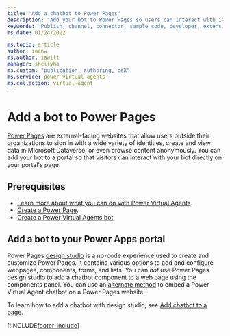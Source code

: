 ```yaml
---
title: "Add a chatbot to Power Pages"
description: "Add your bot to Power Pages so users can interact with it."
keywords: "Publish, channel, connector, sample code, developer, extensibility, PVA"
ms.date: 01/24/2022

ms.topic: article
author: iaanw
ms.author: iawilt
manager: shellyha
ms.custom: "publication, authoring, ceX"
ms.service: power-virtual-agents
ms.collection: virtual-agent
---
```


# Add a bot to Power Pages

[Power Pages](/power-pages/) are external-facing websites that allow users outside their organizations to sign in with a wide variety of identities, create and view data in Microsoft Dataverse, or even browse content anonymously. You can add your bot to a portal so that visitors can interact with your bot directly on your portal's page.

## Prerequisites

- [Learn more about what you can do with Power Virtual Agents](fundamentals-what-is-power-virtual-agents.md).
- [Create a Power Page](/powerapps/maker/portals/create-portal).
- [Create a Power Virtual Agents bot](authoring-first-bot.md).

## Add a bot to your Power Apps portal

Power Pages [design studio](/power-pages/getting-started/use-design-studio) is a no-code experience used to create and customize Power Pages. It contains various options to add and configure webpages, components, forms, and lists. You can *not* use Power Pages design studio to add a chatbot component to a web page using the components panel. You can use an [alternate method](/power-pages/guidance/integrate-pva) to embed a Power Virtual Agent chatbot on a Power Pages website.

<!-- FIXME: as of 9/22 there doesn't seem to be an equivalent article in the power pages docset https://learn.microsoft.com/en-us/power-pages/ -->
To learn how to add a chatbot with design studio, see [Add chatbot to a page](/powerapps/maker/portals/add-chatbot).

[!INCLUDE[footer-include](includes/footer-banner.md)]
